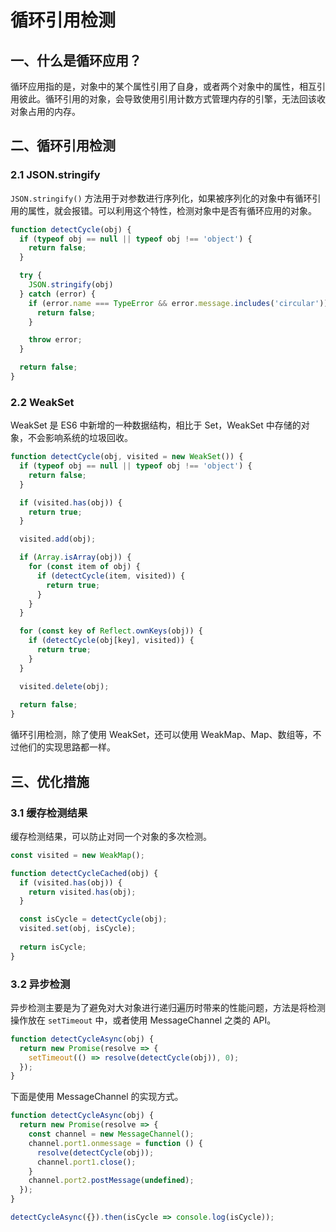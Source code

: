# 循环引用检测

## 一、什么是循环应用？

循环应用指的是，对象中的某个属性引用了自身，或者两个对象中的属性，相互引用彼此。循环引用的对象，会导致使用引用计数方式管理内存的引擎，无法回该收对象占用的内存。

## 二、循环引用检测

### 2.1 JSON.stringify

`JSON.stringify()` 方法用于对参数进行序列化，如果被序列化的对象中有循环引用的属性，就会报错。可以利用这个特性，检测对象中是否有循环应用的对象。

```javascript
function detectCycle(obj) {
  if (typeof obj == null || typeof obj !== 'object') {
    return false;
  }

  try {
    JSON.stringify(obj)
  } catch (error) {
    if (error.name === TypeError && error.message.includes('circular')) {
      return false;
    }

    throw error;
  }

  return false;
}
```

### 2.2 WeakSet

WeakSet 是 ES6 中新增的一种数据结构，相比于 Set，WeakSet 中存储的对象，不会影响系统的垃圾回收。

```javascript
function detectCycle(obj, visited = new WeakSet()) {
  if (typeof obj == null || typeof obj !== 'object') {
    return false;
  }

  if (visited.has(obj)) {
    return true;
  }

  visited.add(obj);

  if (Array.isArray(obj)) {
    for (const item of obj) {
      if (detectCycle(item, visited)) {
        return true;
      }
    }
  }

  for (const key of Reflect.ownKeys(obj)) {
    if (detectCycle(obj[key], visited)) {
      return true;
    }
  }

  visited.delete(obj);
  
  return false;
}
```

循环引用检测，除了使用 WeakSet，还可以使用 WeakMap、Map、数组等，不过他们的实现思路都一样。

## 三、优化措施

### 3.1 缓存检测结果

缓存检测结果，可以防止对同一个对象的多次检测。

```javascript
const visited = new WeakMap();

function detectCycleCached(obj) {
  if (visited.has(obj)) {
    return visited.has(obj);
  }

  const isCycle = detectCycle(obj);
  visited.set(obj, isCycle);
  
  return isCycle;
}
```

### 3.2 异步检测

异步检测主要是为了避免对大对象进行递归遍历时带来的性能问题，方法是将检测操作放在 `setTimeout` 中，或者使用 MessageChannel 之类的 API。

```javascript
function detectCycleAsync(obj) {
  return new Promise(resolve => {
    setTimeout(() => resolve(detectCycle(obj)), 0);
  });
}
```

下面是使用 MessageChannel 的实现方式。

```javascript
function detectCycleAsync(obj) {
  return new Promise(resolve => {
    const channel = new MessageChannel();
    channel.port1.onmessage = function () {
      resolve(detectCycle(obj));
      channel.port1.close();
    }
    channel.port2.postMessage(undefined);
  });
}

detectCycleAsync({}).then(isCycle => console.log(isCycle));
```
